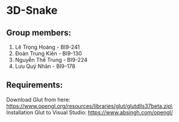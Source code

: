 # 3D-Snake
## Group members:
1. Lê Trọng Hoàng - BI9-241 
2. Đoàn Trung Kiên - BI9-130 
3. Nguyễn Thế Trung - BI9-224 
4. Lưu Quý Nhân - BI9-178 

## Requirements:
Download Glut from here: https://www.opengl.org/resources/libraries/glut/glutdlls37beta.zip\
Installation Glut to Visual Studio: https://www.absingh.com/opengl/
